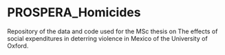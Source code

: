 # PROSPERA_Homicides
Repository of the data and code used for the MSc thesis on The effects of social expenditures in deterring violence in Mexico of the University of Oxford.

